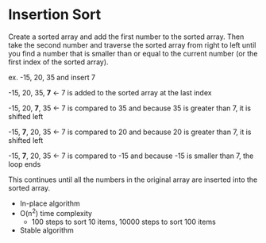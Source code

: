 # Insertion Sort

Create a sorted array and add the first number to the sorted array. Then take the second number and traverse the sorted array from right to left until you find a number that is smaller than or equal to the current number (or the first index of the sorted array).

ex. -15, 20, 35 and insert 7

-15, 20, 35, **7** &larr; 7 is added to the sorted array at the last index

-15, 20, **7**, 35 &larr; 7 is compared to 35 and because 35 is greater than 7, it is shifted left

-15, **7**, 20, 35 &larr; 7 is compared to 20 and because 20 is greater than 7, it is shifted left

-15, **7**, 20, 35 &larr; 7 is compared to -15 and because -15 is smaller than 7, the loop ends

This continues until all the numbers in the original array are inserted into the sorted array.

-   In-place algorithm
-   O(n<sup>2</sup>) time complexity
    -   100 steps to sort 10 items, 10000 steps to sort 100 items
-   Stable algorithm
